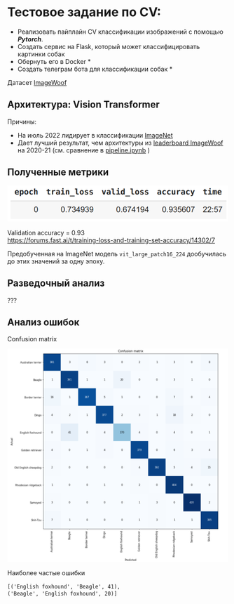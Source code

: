 # Тестовое задание по CV:

- Реализовать пайплайн CV классификации изображений с помощью ***Pytorch***.
- Создать сервис на Flask, который может классифицировать картинки собак
- Обернуть его в Docker *
- Создать телеграм бота для классификации собак *

Датасет [ImageWoof](https://github.com/fastai/imagenette#imagewoof)

## Архитектура: Vision Transformer

Причины:
- На июль 2022 лидирует в классификации [ImageNet](https://www.google.com/search?q=imagenet+leaderboard&oq=imagenet&aqs=chrome.1.69i59l2j0i512l3j69i60l3.1709j0j7&sourceid=chrome&ie=UTF-8)
- Дает лучший результат, чем архитектуры из 
[leaderboard ImageWoof](https://github.com/fastai/imagenette#imagewoof-leaderboard) на 2020-21
  (cм. сравнение в [pipeline.ipynb](pipeline.ipynb) )

## Полученные метрики

![vit_training.png](images/vit_training.png) 

Validation accuracy = 0.93  
https://forums.fast.ai/t/training-loss-and-training-set-accuracy/14302/7

Предобученная на ImageNet модель ```vit_large_patch16_224``` дообучилась до этих значений за одну эпоху.


## Разведочный анализ
???

## Анализ ошибок

Confusion matrix

![vit_conf.png](images/vit_conf.png) 

Наиболее частые ошибки
```
[('English foxhound', 'Beagle', 41), 
('Beagle', 'English foxhound', 20)]
```



